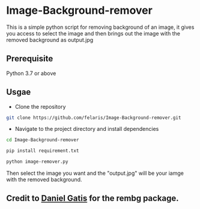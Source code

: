 # Image-Background-remover
This is a simple python script for removing background of an image, it gives you access to select the image and then brings out the image with the removed background as output.jpg

## Prerequisite
Python 3.7 or above

## Usgae
* Clone the repository

~~~bash
git clone https://github.com/felaris/Image-Background-remover.git
~~~

* Navigate to the project directory and install dependencies
~~~bash 
cd Image-Background-remover

pip install requirement.txt
~~~

~~~bash 
python image-remover.py
~~~
Then select the image you want and the "output.jpg"  will be your iamge with the removed background.


## Credit to [Daniel Gatis](https://github.com/danielgatis/rembg) for the rembg package.